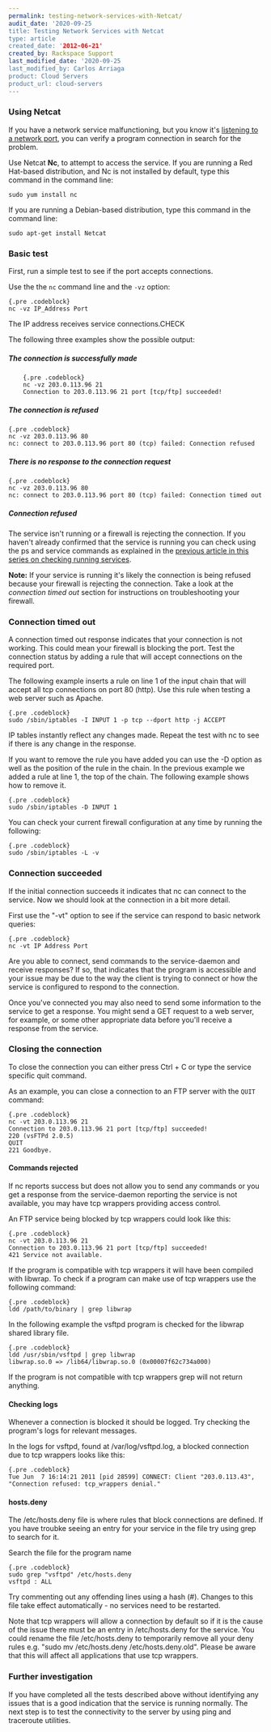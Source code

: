 ```yaml
---
permalink: testing-network-services-with-Netcat/
audit_date: '2020-09-25
title: Testing Network Services with Netcat
type: article
created_date: '2012-06-21'
created_by: Rackspace Support
last_modified_date: '2020-09-25
last_modified_by: Carlos Arriaga
product: Cloud Servers
product_url: cloud-servers
---
```


### Using Netcat

If you have a network service malfunctioning, but you know it's [listening to a network port](/support/how-to/checking-listening-ports-with-netstat), you can verify a program connection in search for the problem. 

Use Netcat **Nc**, to attempt to access the service. If you are running a Red Hat-based distribution, and Nc is not installed by default, type this command in the command line:

`sudo yum install nc`

If you are running a Debian-based distribution, type this command in the command line: 


`sudo apt-get install Netcat`


### Basic test

First,  run a simple test to see if the port accepts connections.

Use the the `nc` command line and the `-vz` option:

    {.pre .codeblock}
    nc -vz IP_Address Port
    

The IP address receives service connections.CHECK   

The following three examples show the possible output:

##### The connection is successfully made

```
    {.pre .codeblock}
    nc -vz 203.0.113.96 21
    Connection to 203.0.113.96 21 port [tcp/ftp] succeeded!
```

##### The connection is refused

    {.pre .codeblock}
    nc -vz 203.0.113.96 80
    nc: connect to 203.0.113.96 port 80 (tcp) failed: Connection refused

##### There is no response to the connection request

    {.pre .codeblock}
    nc -vz 203.0.113.96 80
    nc: connect to 203.0.113.96 port 80 (tcp) failed: Connection timed out

##### Connection refused

The service isn't running or a firewall is rejecting the connection. If you haven't already confirmed that the service is running you can check using the ps and service commands as explained in the [previous article in this series on checking running services](/support/how-to/checking-running-services-on-linux).

**Note:** If your service is running it's likely the connection is being refused because your firewall is rejecting the connection. Take a look at the _connection timed out_ section for instructions on troubleshooting your firewall.


### Connection timed out

A connection timed out response indicates that your connection is not working. This could mean your firewall is blocking the port. Test the connection status by adding a rule that will accept connections on the required port.

The following example inserts a rule on line 1 of the input chain that will accept all tcp connections on port 80 (http). Use this rule when testing a web server such as Apache.

    {.pre .codeblock}
    sudo /sbin/iptables -I INPUT 1 -p tcp --dport http -j ACCEPT

IP tables instantly reflect any changes made. Repeat the test with nc to see if there is any change in the response.

If you want to remove the rule you have added you can use the -D option as well as the position of the rule in the chain. In the previous example we added a rule at line 1, the top of the chain. The following
example shows how to remove it.

    {.pre .codeblock}
    sudo /sbin/iptables -D INPUT 1


You can check your current firewall configuration at any time by running
the following:

    {.pre .codeblock}
    sudo /sbin/iptables -L -v

### Connection succeeded

If the initial connection succeeds it indicates that nc can connect to the service. Now we should look at the connection in a bit more detail.

First use the "-vt" option to see if the service can respond to basic
network queries:

    {.pre .codeblock}
    nc -vt IP Address Port

Are you able to connect, send commands to the service-daemon and receive responses? If so, that indicates that the program is accessible and your
issue may be due to the way the client is trying to connect or how the service is configured to respond to the connection.

Once you've connected you may also need to send some information to the service to get a response. You might send a GET request to a web server, for example, or some other appropriate data before you'll receive a response from the service.

### Closing the connection

To close the connection you can either press Ctrl + C or type the service specific quit command.

As an example, you can close a connection to an FTP server with the `QUIT` command:

    {.pre .codeblock}
    nc -vt 203.0.113.96 21
    Connection to 203.0.113.96 21 port [tcp/ftp] succeeded!
    220 (vsFTPd 2.0.5)
    QUIT
    221 Goodbye.

#### Commands rejected

If nc reports success but does not allow you to send any commands or you
get a response from the service-daemon reporting the service is not available, you may have tcp wrappers providing access control.

An FTP service being blocked by tcp wrappers could look like this:

    {.pre .codeblock}
    nc -vt 203.0.113.96 21
    Connection to 203.0.113.96 21 port [tcp/ftp] succeeded!
    421 Service not available.

If the program is compatible with tcp wrappers it will have been compiled with libwrap. To check if a program can make use of tcp
wrappers use the following command:

    {.pre .codeblock}
    ldd /path/to/binary | grep libwrap

In the following example the vsftpd program is checked for the libwrap
shared library file.

    {.pre .codeblock}
    ldd /usr/sbin/vsftpd | grep libwrap
    libwrap.so.0 => /lib64/libwrap.so.0 (0x00007f62c734a000)

If the program is not compatible with tcp wrappers grep will not return anything.

#### Checking logs

Whenever a connection is blocked it should be logged. Try checking the program's logs for relevant messages.

In the logs for vsftpd, found at /var/log/vsftpd.log, a blocked
connection due to tcp wrappers looks like this:

    {.pre .codeblock}
    Tue Jun  7 16:14:21 2011 [pid 28599] CONNECT: Client "203.0.113.43", "Connection refused: tcp_wrappers denial."

#### hosts.deny

The /etc/hosts.deny file is where rules that block connections are defined. If you have troubke seeing an entry for your service in the file try using grep to search for it.

Search the file for the program name

    {.pre .codeblock}
    sudo grep "vsftpd" /etc/hosts.deny
    vsftpd : ALL

Try commenting out any offending lines using a hash (\#). Changes to this file take effect automatically - no services need to be restarted.

Note that tcp wrappers will allow a connection by default so if it is the cause of the issue there must be an entry in /etc/hosts.deny for the
service. You could rename the file /etc/hosts.deny to temporarily remove all your deny rules e.g. "sudo mv /etc/hosts.deny /etc/hosts.deny.old".
Please be aware that this will affect all applications that use tcp
wrappers.

### Further investigation

If you have completed all the tests described above without identifying any issues that is a good indication that the service is running
normally. The next step is to test the connectivity to the server by using ping and traceroute utilities.

